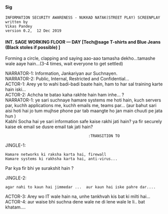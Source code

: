 #### Sig
```
INFORMATION SECURITY AWARENESS - NUKKAD NATAK(STREET PLAY) SCREENPLAY
written by
Vikas Pandey 
version 0.2,  12 Dec 2019
```


#### INT. SAGE WORKING FLOOR — DAY [Tech@sage T-shirts and Blue Jeans (Black stoles if possible) ]
Forming a circle, clapping and saying 
aao-aao tamasha dekho...tamashe wale aaye hain...(3-4 times, wait everyone to get settled)

NARRATOR-1: Information, Jankariyan aur Suchnayen.  
NARRATOR-2: Public, Internal, Restricted and Confidential...  
ACTOR-1: Arey ye to wahi badi-badi baate hain, ham to har sal training karte hain iski...  
ACTOR-2: Achcha te batao kaha rakhte hain ham inhe... ?   
NARRATOR-1: ye sari suchnaye hamare systems me hoti hain, kuch servers par, kuchh applications me, kuchh emails me, teams par... (aur bahut sari aisi hoti hai jo tum mujhse phone par tab maangte ho jan main chuuti pe jata hun )  
Kabhi Socha hai ye sari information safe kaise rakhi jati hain? ya fir securely kaise ek email se dusre email tak jati hain?
  
                                         :TRANSITION TO

JINGLE-1:  
```
Hamare networks ki raksha karta hai, firewall  
Hamare systems ki rakhsha karta hai, anti-virus...
```
Par kya fir bhi ye surakshit hain ? 

JINGLE-2:
```
agar nahi to kaun hai jimmedar ...  aur kaun hai iske pahre dar....  
```
ACTOR-3: Arey wo IT wale hain na, unhe tankhvah kis bat ki milti hai...    
ACTOR-4: aur waise bhi suchna dene wale ne di lene wale le li.. bat khatam....   



